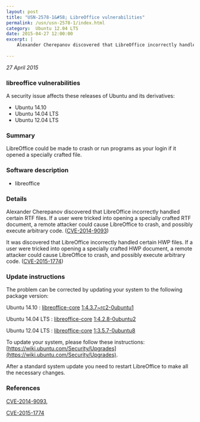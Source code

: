 ```yaml
---
layout: post
title: "USN-2578-1&#58; LibreOffice vulnerabilities"
permalink: /usn/usn-2578-1/index.html
category:  Ubuntu 12.04 LTS
date: 2015-04-27 12:00:00
excerpt: |
    Alexander Cherepanov discovered that LibreOffice incorrectly handled certain RTF files. If a user were tricked into opening a specially crafted RTF document, a remote attacker could cause LibreOffice to crash, and possibly execute arbitrary code. ([CVE-2014-9093](http://people.ubuntu.com/~ubuntu-security/cve/CVE-2014-9093))
    
--- 
```

 
 

*27 April 2015*

### libreoffice vulnerabilities

A security issue affects these releases of Ubuntu and its derivatives:

* Ubuntu 14.10
* Ubuntu 14.04 LTS
* Ubuntu 12.04 LTS

### Summary

LibreOffice could be made to crash or run programs as your login if it opened a specially crafted file.

### Software description

* libreoffice 

### Details

Alexander Cherepanov discovered that LibreOffice incorrectly handled certain RTF files. If a user were tricked into opening a specially crafted RTF document, a remote attacker could cause LibreOffice to crash, and possibly execute arbitrary code. ([CVE-2014-9093](http://people.ubuntu.com/~ubuntu-security/cve/CVE-2014-9093))

It was discovered that LibreOffice incorrectly handled certain HWP files. If a user were tricked into opening a specially crafted HWP document, a remote attacker could cause LibreOffice to crash, and possibly execute arbitrary code. ([CVE-2015-1774](http://people.ubuntu.com/~ubuntu-security/cve/CVE-2015-1774)) 

### Update instructions

The problem can be corrected by updating your system to the following package version:

Ubuntu 14.10
 : [libreoffice-core](https://launchpad.net/ubuntu/+source/libreoffice) <span> [1:4.3.7~rc2-0ubuntu1](https://launchpad.net/ubuntu/+source/libreoffice/1:4.3.7~rc2-0ubuntu1) </span> 

Ubuntu 14.04 LTS
 : [libreoffice-core](https://launchpad.net/ubuntu/+source/libreoffice) <span> [1:4.2.8-0ubuntu2](https://launchpad.net/ubuntu/+source/libreoffice/1:4.2.8-0ubuntu2) </span> 

Ubuntu 12.04 LTS
 : [libreoffice-core](https://launchpad.net/ubuntu/+source/libreoffice) <span> [1:3.5.7-0ubuntu8](https://launchpad.net/ubuntu/+source/libreoffice/1:3.5.7-0ubuntu8) </span> 

To update your system, please follow these instructions: [https://wiki.ubuntu.com/Security/Upgrades](https://wiki.ubuntu.com/Security/Upgrades).

After a standard system update you need to restart LibreOffice to make all the necessary changes. 

### References

 
 [CVE-2014-9093](http://people.ubuntu.com/~ubuntu-security/cve/CVE-2014-9093), 

 [CVE-2015-1774](http://people.ubuntu.com/~ubuntu-security/cve/CVE-2015-1774)
 

